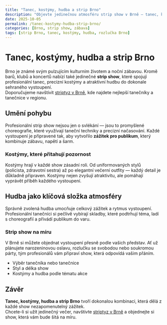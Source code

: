 ```yaml
---
title: "Tanec, kostýmy, hudba a strip Brno"
description: "Objevte jedinečnou atmosféru strip show v Brně – tanec, kostýmy, hudba a profesionální vystoupení, která zanechají nezapomenutelný dojem."
date: 2025-10-05
permalink: /tanec-kostymy-hudba-strip-brno/
categories: [Brno, strip show, zábava]
tags: [strip Brno, tanec, kostýmy, hudba, rozlučka Brno]
---
```


# Tanec, kostýmy, hudba a strip Brno

Brno je známé svým pulzujícím kulturním životem a noční zábavou. Kromě barů, klubů a koncertů nabízí také jedinečné **strip show**, které spojují profesionální tanec, precizní kostýmy a atraktivní hudbu do dokonale sehraného vystoupení.  
Doporučujeme navštívit [striptyz v Brně](https://www.striptyz-brno.cz/), kde najdete nejlepší tanečníky a tanečnice v regionu.

## Umění pohybu

Profesionální strip show nejsou jen o svlékání — jsou to promyšlené choreografie, které využívají taneční techniky a precizní načasování. Každé vystoupení je připravené tak, aby vytvořilo **zážitek pro publikum**, který kombinuje zábavu, napětí a šarm.

### Kostýmy, které přitahují pozornost

Kostýmy hrají v každé show zásadní roli. Od uniformovaných stylů (policista, zdravotní sestra) až po elegantní večerní outfity — každý detail je důkladně připraven. Kostýmy nejen zvyšují atraktivitu, ale pomáhají vyprávět příběh každého vystoupení.

## Hudba jako klíčová složka atmosféry

Správně zvolená hudba umocňuje celkový zážitek a rytmus vystoupení. Profesionální tanečníci si pečlivě vybírají skladby, které podtrhují téma, ladí s choreografií a přivádí publikum do varu.

### Strip show na míru

V Brně si můžete objednat vystoupení přesně podle vašich představ. Ať už plánujete narozeninovou oslavu, rozlučku se svobodou nebo soukromou párty, tým profesionálů vám připraví show, která odpovídá vašim přáním.

- Výběr tanečníka nebo tanečnice  
- Styl a délka show  
- Kostýmy a hudba podle tématu akce  

## Závěr

**Tanec, kostýmy, hudba a strip Brno** tvoří dokonalou kombinaci, která dělá z každé show nezapomenutelný zážitek.  
Chcete-li si užít jedinečný večer, navštivte [striptyz v Brně](https://www.striptyz-brno.cz/) a objednejte si show, která vám bude šitá na míru.
